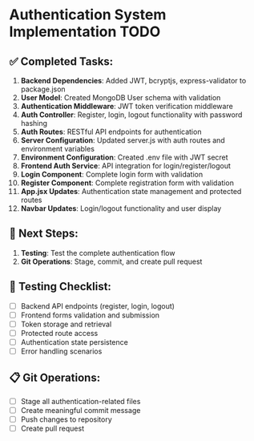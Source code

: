 # Authentication System Implementation TODO

## ✅ Completed Tasks:
1. **Backend Dependencies**: Added JWT, bcryptjs, express-validator to package.json
2. **User Model**: Created MongoDB User schema with validation
3. **Authentication Middleware**: JWT token verification middleware
4. **Auth Controller**: Register, login, logout functionality with password hashing
5. **Auth Routes**: RESTful API endpoints for authentication
6. **Server Configuration**: Updated server.js with auth routes and environment variables
7. **Environment Configuration**: Created .env file with JWT secret
8. **Frontend Auth Service**: API integration for login/register/logout
9. **Login Component**: Complete login form with validation
10. **Register Component**: Complete registration form with validation
11. **App.jsx Updates**: Authentication state management and protected routes
12. **Navbar Updates**: Login/logout functionality and user display

## 🔄 Next Steps:
1. **Testing**: Test the complete authentication flow
2. **Git Operations**: Stage, commit, and create pull request

## 🧪 Testing Checklist:
- [ ] Backend API endpoints (register, login, logout)
- [ ] Frontend forms validation and submission
- [ ] Token storage and retrieval
- [ ] Protected route access
- [ ] Authentication state persistence
- [ ] Error handling scenarios

## 📋 Git Operations:
- [ ] Stage all authentication-related files
- [ ] Create meaningful commit message
- [ ] Push changes to repository
- [ ] Create pull request
